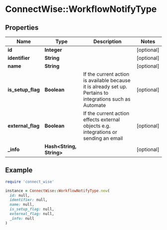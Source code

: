 # ConnectWise::WorkflowNotifyType

## Properties

| Name | Type | Description | Notes |
| ---- | ---- | ----------- | ----- |
| **id** | **Integer** |  | [optional] |
| **identifier** | **String** |  | [optional] |
| **name** | **String** |  | [optional] |
| **is_setup_flag** | **Boolean** | If the current action is available because it is already set up. Pertains to integrations such as Automate | [optional] |
| **external_flag** | **Boolean** | If the current action effects external objects e.g. integrations or sending an email | [optional] |
| **_info** | **Hash&lt;String, String&gt;** |  | [optional] |

## Example

```ruby
require 'connect_wise'

instance = ConnectWise::WorkflowNotifyType.new(
  id: null,
  identifier: null,
  name: null,
  is_setup_flag: null,
  external_flag: null,
  _info: null
)
```

